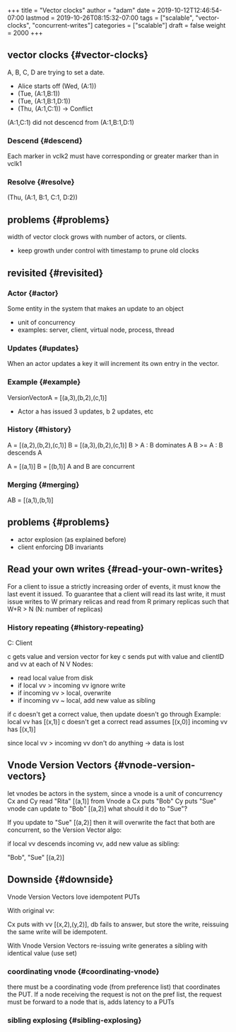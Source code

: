 +++
title = "Vector clocks"
author = "adam"
date = 2019-10-12T12:46:54-07:00
lastmod = 2019-10-26T08:15:32-07:00
tags = ["scalable", "vector-clocks", "concurrent-writes"]
categories = ["scalable"]
draft = false
weight = 2000
+++

## vector clocks {#vector-clocks}

A, B, C, D are trying to set a date.

-   Alice starts off
    (Wed, (A:1))
-   (Tue, (A:1,B:1))
-   (Tue, (A:1,B:1,D:1))
-   (Thu, (A:1,C:1))   -> Conflict

(A:1,C:1) did not descencd from (A:1,B:1,D:1)


### Descend {#descend}

Each marker in vclk2 must have corresponding or greater marker than in vclk1


### Resolve {#resolve}

(Thu, (A:1, B:1, C:1, D:2))


## problems {#problems}

width of vector clock grows with number of actors, or clients.

-   keep growth under control with timestamp to prune old clocks


## revisited {#revisited}


### Actor {#actor}

Some entity in the system that makes an update to an object

-   unit of concurrency
-   examples: server, client, virtual node, process, thread


### Updates {#updates}

When an actor updates a key it will increment its own entry in the vector.


### Example {#example}

VersionVectorA = [(a,3),(b,2),(c,1)]

-   Actor a has issued 3 updates, b 2 updates, etc


### History {#history}

A = [(a,2),(b,2),(c,1)]
B = [(a,3),(b,2),(c,1)]
B > A   : B dominates A
B >= A  : B descends A

A = [(a,1)]
B = [(b,1)]
A and B are concurrent


### Merging {#merging}

AB = [(a,1),(b,1)]


## problems {#problems}

-   actor explosion (as explained before)
-   client enforcing DB invariants


## Read your own writes {#read-your-own-writes}

For a client to issue a strictly increasing order of events, it must
know the last event it issued.  To guarantee that a client will read its last
write, it must issue writes to W primary relicas and read from R primary
replicas such that W+R > N (N: number of replicas)


### History repeating {#history-repeating}

C: Client

c gets value and version vector for key
c sends put with value and clientID and vv
at each of N V Nodes:

-   read local value from disk
-   if local vv > incoming vv ignore write
-   if incoming vv > local, overwrite
-   if incoming vv ~ local, add new value as sibling

if c doesn't get a correct value, then update doesn't go through
Example:
local vv has [(x,1)]
c doesn't get a correct read assumes [(x,0)]
incoming vv has [(x,1)]

since local vv > incoming vv don't do anything -> data is lost


## Vnode Version Vectors {#vnode-version-vectors}

let vnodes be actors in the system, since a vnode is a unit of concurrency
Cx and Cy read "Rita" [(a,1)] from Vnode a
Cx puts "Bob"
Cy puts "Sue"
vnode can update to "Bob" [(a,2)]
what should it do to "Sue"?

If you update to "Sue" [(a,2)] then it will overwrite the fact that
both are concurrent, so the Version Vector algo:

if local vv descends incoming vv, add new value as sibling:

"Bob", "Sue" [(a,2)]


## Downside {#downside}

Vnode Version Vectors love idempotent PUTs

With original vv:

Cx puts with vv [(x,2),(y,2)], db fails to answer,
but store the write, reissuing the same write will be idempotent.

With Vnode Version Vectors
re-issuing write generates a sibling with identical value (use set)


### coordinating vnode {#coordinating-vnode}

there must be a coordinating vode (from preference list) that coordinates the
PUT.  If a node receiving the request is not on the pref list, the request must
be forward to a node that is, adds latency to a PUTs


### sibling explosing {#sibling-explosing}
